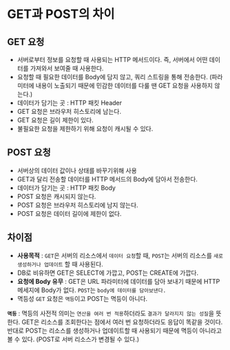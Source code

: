 # GET과 POST의 차이

## GET 요청
- 서버로부터 정보를 요청할 때 사용되는 HTTP 메서드이다. 즉, 서버에서 어떤 데이터를 가져와서 보여줄 때 사용한다.
- 요청할 때 필요한 데이터를 Body에 담지 않고, 쿼리 스트링을 통해 전송한다.
(파라미터에 내용이 노출되기 때문에 민감한 데이터를 다룰 땐 GET 요청을 사용하지 않는다.)
- 데이터가 담기는 곳 : HTTP 패킷 Header
- GET 요청은 브라우저 히스토리에 남는다.
- GET 요청은 길이 제한이 있다.
- 불필요한 요청을 제한하기 위해 요청이 캐시될 수 있다.

## POST 요청
- 서버상의 데이터 값이나 상태를 바꾸기위해 사용
- GET과 달리 전송할 데이터를 HTTP 메서드의 Body에 담아서 전송한다.
- 데이터가 담기는 곳 : HTTP 패킷 Body
- POST 요청은 캐시되지 않는다.
- POST 요청은 브라우저 히스토리에 남지 않는다.
- POST 요청은 데이터 길이에 제한이 없다.

## 차이점
- **사용목적** : `GET`은 서버의 리소스에서 `데이터 요청`할 때, `POST`는 서버의 리소스를 `새로 생성하거나 업데이트` 할 때 사용된다.
- DB로 비유하면 GET은 SELECT에 가깝고, POST는 CREATE에 가깝다.
- **요청에 Body 유무** : GET은 URL 파라미터에 데이터를 담아 보내기 때문에 HTTP 메세지에 Body가 없다. `POST`는 `body에 데이터를 담아보낸다.`
- 멱등성 `GET` 요청은 `멱등`이고 POST는 멱등이 아니다.

**`멱등`** : 멱등의 사전적 의미는 `연산을 여러 번 적용`하더라도 `결과가 달라지지 않는 성질`을 뜻한다.
GET은 리소스를 조회한다는 점에서 여러 번 요청하더라도 응답이 똑같을 것이다. 반대로
POST는 리소스를 생성하거나 업데이트할 때 사용되기 때문에 멱등이 아니라고 볼 수 있다.
(POST로 서버 리소스가 변경될 수 있다.)
